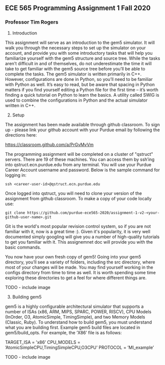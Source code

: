 ## ECE 565 Programming Assignment 1 Fall 2020
### Professor Tim Rogers

1. Introduction

  This assignment will serve as an introduction to the gem5 simulator. It will walk you through the necessary steps to set up the simulator on your account, and provide you with some introductory tasks that will help you familiarize yourself with the gem5 structure and source tree. While the tasks aren’t difficult in and of themselves, do not underestimate the time it will take to get familiar with the gem5 source tree before you’ll be able to complete the tasks.
  The gem5 simulator is written primarily in C++. However, configurations are done in Python, so you’ll need to be familiar with Python as well. It’s easy to read, but be aware that spacing in Python matters if you find yourself editing a Python file for the first time – it’s worth finding a quick tutorial on Python to learn the basics. A utility called SWIG is used to combine the configurations in Python and the actual simulator written in C++.


2. Setup

  The assignment has been made available through github classroom. To sign up - please link your github account with your Purdue email by following the directions here:

  https://classroom.github.com/a/PrGvMvVm

  The programming assignment will be completed on a cluster of "qstruct" servers. There are 19 of these machines. You can access them by ssh’ing into qstruct.ecn.purdue.edu from any terminal. You will use your Purdue Career Account username and password. Below is the sample command for logging in:

  ```console
  ssh <career-user-id>@qstruct.ecn.purdue.edu
  ```

  Once logged into qstruct, you will need to clone your version of the assignment from github classroom.
  To make a copy of your code locally use:

  ```console
  git clone https://github.com/purdue-ece565-2020/assignment-1-v2-<your-github-user-name>.git
  ```

  Git is the world's most popular revision control system, so if you are not familiar with it, now is a great time :).
  Given it's popularity, it is very well documented simply googling will give you a number of high-quality tutorials to get you familiar with it. This assignemnet doc will provide you with the basic commands.

  You now have your own fresh copy of gem5! Going into your gem5 directory, you’ll see a variety of folders, including the src directory, where most of your changes will be made. You may find yourself working in the configs directory from time to time as well. It is worth spending some time exploring these directories to get a feel for where different things are.

  TODO - include image

3. Building gem5

  gem5 is a highly configurable architectural simulator that supports a number of ISAs (x86, ARM, MIPS, SPARC, POWER, RISCV), CPU Models (InOrder, O3, AtomicSimple, TimingSimple), and two Memory Models (Classic, Ruby). To understand how to build gem5, you must understand what you are building first. Example gem5 build files are located in gem5/build_opts. For example, the ’X86’ file is as follows:

  TARGET_ISA = ’x86’
  CPU_MODELS = ’AtomicSimpleCPU,TimingSimpleCPU,O3CPU’
  PROTOCOL = ’MI_example’


  TODO - include image
